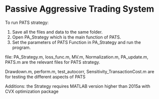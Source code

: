 #   Passive Aggressive Trading System
To run PATS strategy:
1. Save all the files and data to the same folder.
2. Open PA_Strategy which is the main function of PATS.
3. Set the parameters of PATS Function in PA_Strategy and run the program.

file: PA_Strategy.m, loss_func.m, MV.m, Normalization.m, 
PA_update.m, PATS.m are the relevant files for PATS strategy.

Drawdown.m, perform.m, test_autocorr, Sensitivity_TransactionCost.m 
are for testing the different aspects of PATS

Additions: the Strategy requires MATLAB version higher than 2015a with CVX optimization package
